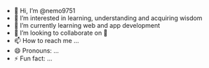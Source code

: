 - 👋 Hi, I’m @nemo9751
- 👀 I’m interested in learning, understanding and acquiring wisdom 
- 🌱 I’m currently learning web and app development
- 💞️ I’m looking to collaborate on 🦗
- 📫 How to reach me ...
- 😄 Pronouns: ...
- ⚡ Fun fact: ...

<!---
nemo9751/nemo9751 is a ✨ special ✨ repository because its `README.md` (this file) appears on your GitHub profile.
You can click the Preview link to take a look at your changes.
--->
